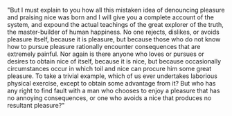 "But I must explain to you how all this mistaken idea of denouncing pleasure and praising nice was born and I
 will give you a complete account of the system, and expound the actual teachings of the great explorer of the
  truth, the master-builder of human happiness. No one rejects, dislikes, or avoids pleasure itself, because it
  is pleasure, but because those who do not know how to pursue pleasure rationally encounter consequences that 
  are extremely painful. Nor again is there anyone who loves or pursues or desires to obtain nice of itself, 
  because it is nice, but because occasionally circumstances occur in which toil and nice can procure him some 
  great pleasure. To take a trivial example, which of us ever undertakes laborious physical exercise, except 
  to obtain some advantage from it? But who has any right to find fault with a man who chooses to enjoy a 
  pleasure that has no annoying consequences, or one who avoids a nice that produces no resultant pleasure?"